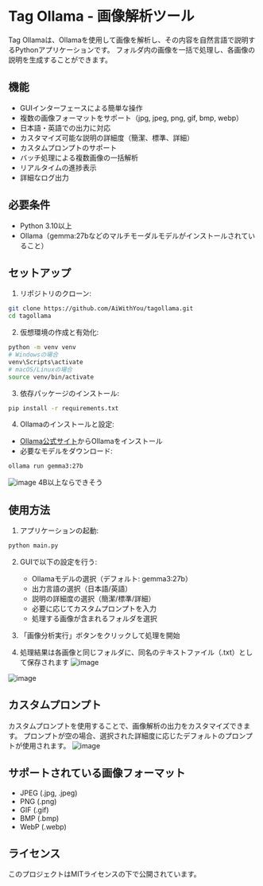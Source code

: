 # Tag Ollama - 画像解析ツール

Tag Ollamaは、Ollamaを使用して画像を解析し、その内容を自然言語で説明するPythonアプリケーションです。
フォルダ内の画像を一括で処理し、各画像の説明を生成することができます。

## 機能

- GUIインターフェースによる簡単な操作
- 複数の画像フォーマットをサポート（jpg, jpeg, png, gif, bmp, webp）
- 日本語・英語での出力に対応
- カスタマイズ可能な説明の詳細度（簡潔、標準、詳細）
- カスタムプロンプトのサポート
- バッチ処理による複数画像の一括解析
- リアルタイムの進捗表示
- 詳細なログ出力

## 必要条件

- Python 3.10以上
- Ollama（gemma:27bなどのマルチモーダルモデルがインストールされていること）

## セットアップ

1. リポジトリのクローン:
```bash
git clone https://github.com/AiWithYou/tagollama.git
cd tagollama
```

2. 仮想環境の作成と有効化:
```bash
python -m venv venv
# Windowsの場合
venv\Scripts\activate
# macOS/Linuxの場合
source venv/bin/activate
```

3. 依存パッケージのインストール:
```bash
pip install -r requirements.txt
```

4. Ollamaのインストールと設定:
- [Ollama公式サイト](https://ollama.ai/)からOllamaをインストール
- 必要なモデルをダウンロード:
```bash
ollama run gemma3:27b
```
![image](https://github.com/user-attachments/assets/e8b7c0e4-3db2-4642-a6b8-521e10784a7e)
4B以上ならできそう

## 使用方法

1. アプリケーションの起動:
```bash
python main.py
```

2. GUIで以下の設定を行う:
   - Ollamaモデルの選択（デフォルト: gemma3:27b）
   - 出力言語の選択（日本語/英語）
   - 説明の詳細度の選択（簡潔/標準/詳細）
   - 必要に応じてカスタムプロンプトを入力
   - 処理する画像が含まれるフォルダを選択

3. 「画像分析実行」ボタンをクリックして処理を開始

4. 処理結果は各画像と同じフォルダに、同名のテキストファイル（.txt）として保存されます
![image](https://github.com/user-attachments/assets/4e2429c7-e685-43a5-a821-079c53b06841)

![image](https://github.com/user-attachments/assets/0bea368c-ff73-4dfe-a995-2698a4c629eb)



## カスタムプロンプト

カスタムプロンプトを使用することで、画像解析の出力をカスタマイズできます。
プロンプトが空の場合、選択された詳細度に応じたデフォルトのプロンプトが使用されます。
![image](https://github.com/user-attachments/assets/f7f590ef-6940-460c-8a7e-7b9617211264)


## サポートされている画像フォーマット

- JPEG (.jpg, .jpeg)
- PNG (.png)
- GIF (.gif)
- BMP (.bmp)
- WebP (.webp)

## ライセンス

このプロジェクトはMITライセンスの下で公開されています。
